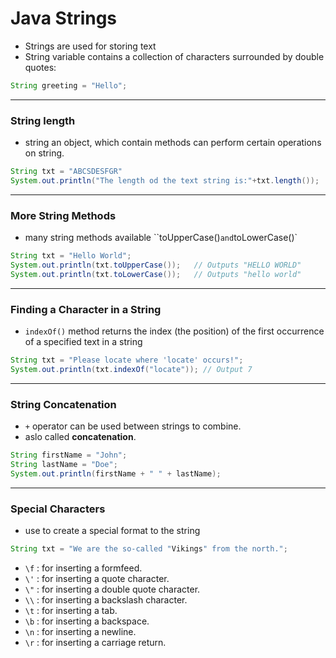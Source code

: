 # Java Strings
- Strings are used for storing text 
- String variable contains a collection of characters surrounded by double quotes:
```java 
String greeting = "Hello";
````
---
### String length
- string an object, which contain methods can perform certain operations on string. 
```java 
String txt = "ABCSDESFGR"
System.out.println("The length od the text string is:"+txt.length());
````
---
### More String Methods 
- many string methods available ``toUpperCase()` and `toLowerCase()`
```java 
String txt = "Hello World";
System.out.println(txt.toUpperCase());   // Outputs "HELLO WORLD"
System.out.println(txt.toLowerCase());   // Outputs "hello world"
````
---
### Finding a Character in a String 
- `indexOf()` method returns the index (the position) of the first occurrence of a specified text in a string 
```java 
String txt = "Please locate where 'locate' occurs!";
System.out.println(txt.indexOf("locate")); // Output 7
````
---
### String Concatenation 
- `+` operator can be used between strings to combine.
- aslo called **concatenation**. 
```java 
String firstName = "John";
String lastName = "Doe";
System.out.println(firstName + " " + lastName);
```
---
### Special Characters
- use to create a special format to the string 
```java 
String txt = "We are the so-called "Vikings" from the north.";
````
- `\f` : for inserting a formfeed.
- `\'` : for inserting a quote character.
- `\"` : for inserting a double quote character.
- `\\` : for inserting a backslash character.
- `\t` : for inserting a tab.
- `\b` : for inserting a backspace.
- `\n` : for inserting a newline.
- `\r` : for inserting a carriage return.
